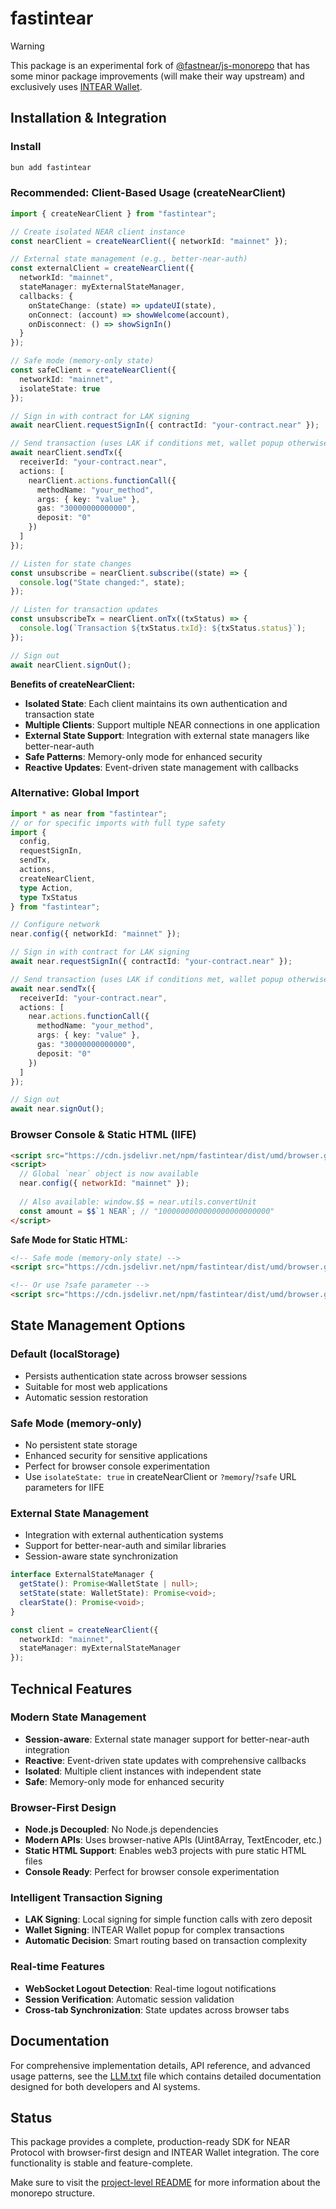 # fastintear

> [!WARNING]
> This package is an experimental fork of [@fastnear/js-monorepo](https://github.com/fastnear/js-monorepo) that has some minor package improvements (will make their way upstream) and exclusively uses [INTEAR Wallet](https://github.com/INTEARnear/wallet).

## Installation & Integration

### Install

```bash
bun add fastintear
```

### Recommended: Client-Based Usage (createNearClient)

```typescript
import { createNearClient } from "fastintear";

// Create isolated NEAR client instance
const nearClient = createNearClient({ networkId: "mainnet" });

// External state management (e.g., better-near-auth)
const externalClient = createNearClient({
  networkId: "mainnet",
  stateManager: myExternalStateManager,
  callbacks: {
    onStateChange: (state) => updateUI(state),
    onConnect: (account) => showWelcome(account),
    onDisconnect: () => showSignIn()
  }
});

// Safe mode (memory-only state)
const safeClient = createNearClient({ 
  networkId: "mainnet", 
  isolateState: true 
});

// Sign in with contract for LAK signing
await nearClient.requestSignIn({ contractId: "your-contract.near" });

// Send transaction (uses LAK if conditions met, wallet popup otherwise)
await nearClient.sendTx({
  receiverId: "your-contract.near",
  actions: [
    nearClient.actions.functionCall({
      methodName: "your_method",
      args: { key: "value" },
      gas: "30000000000000",
      deposit: "0"
    })
  ]
});

// Listen for state changes
const unsubscribe = nearClient.subscribe((state) => {
  console.log("State changed:", state);
});

// Listen for transaction updates
const unsubscribeTx = nearClient.onTx((txStatus) => {
  console.log(`Transaction ${txStatus.txId}: ${txStatus.status}`);
});

// Sign out
await nearClient.signOut();
```

**Benefits of createNearClient:**

- **Isolated State**: Each client maintains its own authentication and transaction state
- **Multiple Clients**: Support multiple NEAR connections in one application
- **External State Support**: Integration with external state managers like better-near-auth
- **Safe Patterns**: Memory-only mode for enhanced security
- **Reactive Updates**: Event-driven state management with callbacks

### Alternative: Global Import

```typescript
import * as near from "fastintear";
// or for specific imports with full type safety
import { 
  config, 
  requestSignIn, 
  sendTx, 
  actions, 
  createNearClient,
  type Action,
  type TxStatus 
} from "fastintear";

// Configure network
near.config({ networkId: "mainnet" });

// Sign in with contract for LAK signing
await near.requestSignIn({ contractId: "your-contract.near" });

// Send transaction (uses LAK if conditions met, wallet popup otherwise)
await near.sendTx({
  receiverId: "your-contract.near",
  actions: [
    near.actions.functionCall({
      methodName: "your_method",
      args: { key: "value" },
      gas: "30000000000000",
      deposit: "0"
    })
  ]
});

// Sign out
await near.signOut();
```

### Browser Console & Static HTML (IIFE)

```html
<script src="https://cdn.jsdelivr.net/npm/fastintear/dist/umd/browser.global.js"></script>
<script>
  // Global `near` object is now available
  near.config({ networkId: "mainnet" });
  
  // Also available: window.$$ = near.utils.convertUnit
  const amount = $$`1 NEAR`; // "1000000000000000000000000"
</script>
```

**Safe Mode for Static HTML:**

```html
<!-- Safe mode (memory-only state) -->
<script src="https://cdn.jsdelivr.net/npm/fastintear/dist/umd/browser.global.js?memory"></script>

<!-- Or use ?safe parameter -->
<script src="https://cdn.jsdelivr.net/npm/fastintear/dist/umd/browser.global.js?safe"></script>
```

## State Management Options

### Default (localStorage)

- Persists authentication state across browser sessions
- Suitable for most web applications
- Automatic session restoration

### Safe Mode (memory-only)

- No persistent state storage
- Enhanced security for sensitive applications
- Perfect for browser console experimentation
- Use `isolateState: true` in createNearClient or `?memory`/`?safe` URL parameters for IIFE

### External State Management

- Integration with external authentication systems
- Support for better-near-auth and similar libraries
- Session-aware state synchronization

```typescript
interface ExternalStateManager {
  getState(): Promise<WalletState | null>;
  setState(state: WalletState): Promise<void>;
  clearState(): Promise<void>;
}

const client = createNearClient({
  networkId: "mainnet",
  stateManager: myExternalStateManager
});
```

## Technical Features

### Modern State Management

- **Session-aware**: External state manager support for better-near-auth integration
- **Reactive**: Event-driven state updates with comprehensive callbacks
- **Isolated**: Multiple client instances with independent state
- **Safe**: Memory-only mode for enhanced security

### Browser-First Design

- **Node.js Decoupled**: No Node.js dependencies
- **Modern APIs**: Uses browser-native APIs (Uint8Array, TextEncoder, etc.)
- **Static HTML Support**: Enables web3 projects with pure static HTML files
- **Console Ready**: Perfect for browser console experimentation

### Intelligent Transaction Signing

- **LAK Signing**: Local signing for simple function calls with zero deposit
- **Wallet Signing**: INTEAR Wallet popup for complex transactions
- **Automatic Decision**: Smart routing based on transaction complexity

### Real-time Features

- **WebSocket Logout Detection**: Real-time logout notifications
- **Session Verification**: Automatic session validation
- **Cross-tab Synchronization**: State updates across browser tabs

## Documentation

For comprehensive implementation details, API reference, and advanced usage patterns, see the [LLM.txt](./LLM.txt) file which contains detailed documentation designed for both developers and AI systems.

## Status

This package provides a complete, production-ready SDK for NEAR Protocol with browser-first design and INTEAR Wallet integration. The core functionality is stable and feature-complete.

Make sure to visit the [project-level README](https://github.com/fastnear/js-monorepo#global-near-js) for more information about the monorepo structure.
